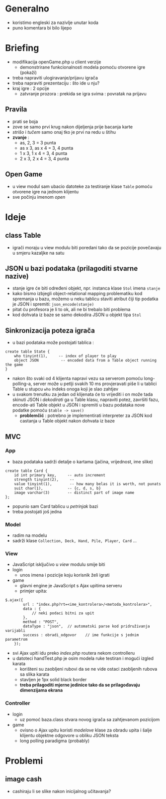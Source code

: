 # Generalno
* koristimo engleski za nazivlje unutar koda
* puno komentara bi bilo lijepo

# Briefing

* modifikacija openGame.php u client verzije
    * demonstrirane funkcionalnosti modela pomoću otvorene igre (pokaži)
* treba napraviti ulogiravanje/prijavu igrača
* treba napraviti prezentaciju : što ide u nju?
* kraj igre : 2 opcije
    * zatvranje prozora : prekida se igra svima : povratak na prijavu

## Pravila
* prati se boja
* zove se samo prvi krug nakon dijeljenja prije bacanja karte
* *strišo* i *tučem* samo onaj tko je prvi na redu u štihu
* **zvanje** : 
    * as, 2, 3 = 3 punta
    * as x 3, as x 4 = 3, 4 punta
    * 1 x 3, 1 x 4 = 3, 4 punta
    * 2 x 3, 2 x 4 = 3, 4 punta

## Open Game
* u view modul sam ubacio datoteke za testiranje klase `Table` pomoću otvorene igre na jednom klijentu
* sve počinju imenom *open*

# Ideje

## class Table
* igrači moraju u view modulu biti poredani tako da se pozicije povečavaju u smjeru kazaljke na satu

## JSON u bazi podataka (prilagoditi stvarne nazive)
* stanje igre će biti određeni objekt, npr. instanca klase `Stol` imena `stanje`
* kako bismo izbjegli object-relational mapping problematiku kod spremanja u bazu, možemo u neku tablicu staviti atribut čiji tip podatka je JSON i spremiti: `json_encode(stanje)`
* pitat ću profesora je li to ok, ali ne bi trebalo biti problema
* kod dohvata iz baze se samo dekodira JSON u objekt tipa `Stol`

## Sinkronizacija poteza igrača
* u bazi podataka može postojati tablica :
```
create table State {
    who tinyint(1),     -- index of player to play
    object JSON          -- encoded data from a Table object running the game
}
```
* nakon što svaki od 4 klijenta napravi vezu sa serverom pomoću long-polling-a, server može u petlji svakih 10 ms provjeravati piše li u tablici Table u stupcu `who` indeks onoga koji je slao zahtjev
* u svakom trenutku za jedan od klijenata će to vrijediti i on može tada skinuti JSON i *dekodirati* ga u Table klasu, napraviti potez, završiti fazu, encode-ati Table objekt u JSON i spremiti u bazu podataka nove podatke pomoću `$table -> save()`
    * **problemčić** : potrebno je implementirati interpreter za JSON kod castanja u Table objekt nakon dohvata iz baze

## MVC

### App
* baza podataka sadrži detalje o kartama (jačina, vrijednost, ime slike)
```
create table Card {
    id int primary key,     -- auto increment
    strength tinyint(2),     -- 
    value tinyint(1),        -- how many belas it is worth, not punats
    suit char(1),           -- {c, d, s, b}
    image varchar(3)        -- distinct part of image name
};
```

* popunio sam Card tablicu u *petrinjak* bazi
* treba postojati još jedna 

### Model
* radim na modelu
* sadrži klase `Collection, Deck, Hand, Pile, Player, Card` ...

### View
* JavaScript isključivo u *view* modulu smije biti
* login
    * unos imena i pozicije koju korisnik želi igrati
* game 
    * glavni engine je JavaScript s Ajax upitima serveru
    * primjer upita:

```
$.ajax({
        url : "index.php?rt=<ime_kontrolera>/<metoda_kontrolera>",
        data : {
            // neki podaci bitni za upit
        },
        method : "POST",
        dataType : "json",  // automatski parse kod pridruživanja varijabli
        success : obradi_odgovor    // ime funkcije s jednim parametrom
    });
```

* svi Ajax upiti idu preko *index.php* routera nekom controlleru
* u datoteci handTest.php je osim modela ruke testiran i mogući izgled karata
    * korišteni su zaobljeni rubovi da se ne vide ostaci zaobljenih rubova sa slika karata
    * stavljen je 1px solid black border
    * **treba prilagoditi mjerne jedinice tako da se prilagođavaju dimenzijama ekrana**

### Controller
* login
    * uz pomoć baza.class stvara novog igrača sa zahtjevanom pozicijom
* game
    * ovisno o Ajax upitu koristi *modelove* klase za obradu upita i šalje klijentu
    objektne odgovore u obliku JSON teksta
    * long polling paradigma (probably)

# Problemi

## image cash
* cashiraju li se slike nakon inicijalnog učitavanja?
